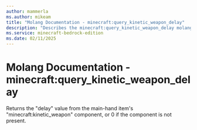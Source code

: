 ```yaml
---
author: mammerla
ms.author: mikeam
title: "Molang Documentation - minecraft:query_kinetic_weapon_delay"
description: "Describes the minecraft:query_kinetic_weapon_delay molang"
ms.service: minecraft-bedrock-edition
ms.date: 02/11/2025 
---
```


# Molang Documentation - minecraft:query_kinetic_weapon_delay

Returns the "delay" value from the main-hand item's "minecraft:kinetic_weapon" component, or 0 if the component is not present.
